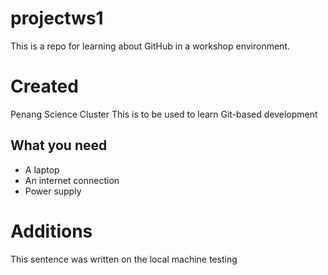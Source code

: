# projectws1
This is a repo for learning about GitHub in a workshop environment. 

# Created 
Penang Science Cluster
This is to be used to learn Git-based development 

## What you need 
* A laptop
* An internet connection
* Power supply

# Additions 

This sentence was written on the local machine 
testing 